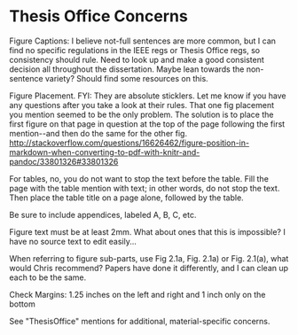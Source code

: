 # Thesis Office Concerns

Figure Captions: I believe not-full sentences are more common, but I can find no
specific regulations in the IEEE regs or Thesis Office regs, so consistency
should rule. Need to look up and make a good consistent decision all throughout
the dissertation. Maybe lean towards the non-sentence variety? Should find some
resources on this.


Figure Placement. FYI: They are absolute sticklers. Let me know if you have any
questions after you take a look at their rules. That one fig placement you
mention seemed to be the only problem. The solution is to place the first figure
on that page in question at the top of the page following the first mention--and
then do the same for the other fig.
http://stackoverflow.com/questions/16626462/figure-position-in-markdown-when-converting-to-pdf-with-knitr-and-pandoc/33801326#33801326


For tables, no,  you do not want to stop the text before the table. Fill the
page with the table mention with text; in other words, do not stop the text.
Then place the table title on a page alone, followed by the table.


Be sure to include appendices, labeled A, B, C, etc.


Figure text must be at least 2mm. What about ones that this is impossible? I
have no source text to edit easily...


When referring to figure sub-parts, use Fig 2.1a, Fig. 2.1a) or Fig. 2.1(a),
what would Chris recommend? Papers have done it differently, and I can clean up
each to be the same.


Check Margins: 1.25 inches on the left and right and 1 inch only on the bottom


See "ThesisOffice" mentions for additional, material-specific concerns.

